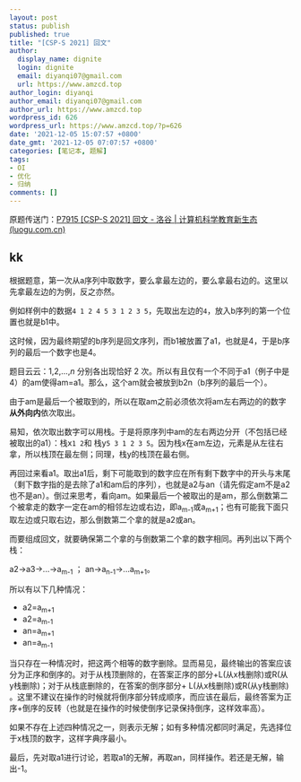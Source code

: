 ```yaml
---
layout: post
status: publish
published: true
title: "[CSP-S 2021] 回文"
author:
  display_name: dignite
  login: dignite
  email: diyanqi07@gmail.com
  url: https://www.amzcd.top
author_login: diyanqi
author_email: diyanqi07@gmail.com
author_url: https://www.amzcd.top
wordpress_id: 626
wordpress_url: https://www.amzcd.top/?p=626
date: '2021-12-05 15:07:57 +0800'
date_gmt: '2021-12-05 07:07:57 +0800'
categories: [笔记本, 题解]
tags:
- OI
- 优化
- 归纳
comments: []
---
```




  <p>
   <!-- wp:paragraph --></p>
  <p>原题传送门：<a href="https://www.luogu.com.cn/problem/P7915">P7915 [CSP-S 2021] 回文 - 洛谷 | 计算机科学教育新生态 (luogu.com.cn)</a></p>
  <p>
   <!-- /wp:paragraph --></p>
  <p>
   <!-- wp:heading --></p>
  <h2>kk</h2>
  <p>
   <!-- /wp:heading --></p>
  <p>
   <!-- wp:paragraph --></p>
  <p>根据题意，第一次从a序列中取数字，要么拿最左边的，要么拿最右边的。这里以先拿最左边的为例，反之亦然。</p>
  <p>
   <!-- /wp:paragraph --></p>
  <p>
   <!-- wp:paragraph --></p>
  <p>例如样例中的数据<code>4 1 2 4 5 3 1 2 3 5</code>，先取出左边的<code>4</code>，放入b序列的第一个位置也就是b1中。</p>
  <p>
   <!-- /wp:paragraph --></p>
  <p>
   <!-- wp:paragraph --></p>
  <p>这时候，因为最终期望的b序列是回文序列，而b1被放置了a1，也就是4，于是b序列的最后一个数字也是4。</p>
  <p>
   <!-- /wp:paragraph --></p>
  <p>
   <!-- wp:paragraph --></p>
  <p>题目云云：1,2,…,<em>n</em>&nbsp;分别各出现恰好&nbsp;2&nbsp;次。所以有且仅有一个不同于a1（例子中是4）的am使得am=a1。那么，这个am就会被放到b2n（b序列的最后一个）。</p>
  <p>
   <!-- /wp:paragraph --></p>
  <p>
   <!-- wp:paragraph --></p>
  <p>由于am是最后一个被取到的，所以在取am之前必须依次将am左右两边的的数字<strong>从外向内</strong>依次取出。</p>
  <p>
   <!-- /wp:paragraph --></p>
  <p>
   <!-- wp:paragraph --></p>
  <p>易知，依次取出数字可以用栈。于是将原序列中am的左右两边分开（不包括已经被取出的a1）：栈x<code>1 2</code>和 栈y<code>5 3 1 2 3 5</code>。因为栈x在am左边，元素是从左往右拿，所以栈顶在最左侧；同理，栈y的栈顶在最右侧。</p>
  <p>
   <!-- /wp:paragraph --></p>
  <p>
   <!-- wp:paragraph --></p>
  <p>再回过来看a1。取出a1后，剩下可能取到的数字应在所有剩下数字中的开头与末尾（剩下数字指的是去除了a1和am后的序列），也就是a2与an（请先假定am不是a2也不是an）。倒过来思考，看向am。如果最后一个被取出的是am，那么倒数第二个被拿走的数字一定在am的相邻左边或右边，即a<sub>m-1</sub>或a<sub>m+1</sub>；也有可能我下面只取左边或只取右边，那么倒数第二个拿的就是a2或an。</p>
  <p>
   <!-- /wp:paragraph --></p>
  <p>
   <!-- wp:paragraph --></p>
  <p>而要组成回文，就要确保第二个拿的与倒数第二个拿的数字相同。再列出以下两个栈：</p>
  <p>
   <!-- /wp:paragraph --></p>
  <p>
   <!-- wp:paragraph --></p>
  <p>a2-&gt;a3-&gt;...-&gt;a<sub>m-1</sub> ； an-&gt;a<sub>n-1</sub>-&gt;...a<sub>m+1</sub>。</p>
  <p>
   <!-- /wp:paragraph --></p>
  <p>
   <!-- wp:paragraph --></p>
  <p>所以有以下几种情况：</p>
  <p>
   <!-- /wp:paragraph --></p>
  <p>
   <!-- wp:list --></p>
  <ul>
   <li>a2=a<sub>m+1</sub></li>
   <li>a2=a<sub>m-1</sub></li>
   <li>an=a<sub>m+1</sub></li>
   <li>an=a<sub>m-1</sub></li>
  </ul>
  <p>
   <!-- /wp:list --></p>
  <p>
   <!-- wp:paragraph --></p>
  <p>当只存在一种情况时，把这两个相等的数字删除。显而易见，最终输出的答案应该分为正序和倒序的。对于从栈顶删除的，在答案正序的部分+L(从x栈删除)或R(从y栈删除)；对于从栈底删除的，在答案的倒序部分+ L(从x栈删除)或R(从y栈删除) 。这里不建议在操作的时候就将倒序部分转成顺序，而应该在最后，最终答案为正序+倒序的反转（也就是在操作的时候使倒序记录保持倒序，这样效率高）。</p>
  <p>
   <!-- /wp:paragraph --></p>
  <p>
   <!-- wp:paragraph --></p>
  <p>如果不存在上述四种情况之一，则表示无解；如有多种情况都同时满足，先选择位于x栈顶的数字，这样字典序最小。</p>
  <p>
   <!-- /wp:paragraph --></p>
  <p>
   <!-- wp:paragraph --></p>
  <p>最后，先对取a1进行讨论，若取a1的无解，再取an，同样操作。若还是无解，输出-1。</p>
  <p>
   <!-- /wp:paragraph --></p>


